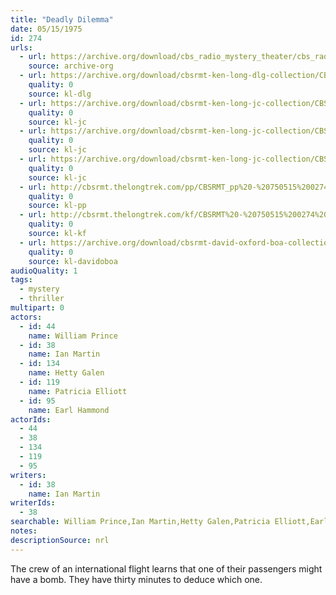 ```yaml
---
title: "Deadly Dilemma"
date: 05/15/1975
id: 274
urls: 
  - url: https://archive.org/download/cbs_radio_mystery_theater/cbs_radio_mystery_theater-0251-0300.zip/cbs_radio_mystery_theater-0251-0300%2Fcbsrmt_0274_deadly_dilemma.mp3
    source: archive-org
  - url: https://archive.org/download/cbsrmt-ken-long-dlg-collection/CBSRMT - 750515 0274 Deadly Dilemma.mp3
    quality: 0
    source: kl-dlg
  - url: https://archive.org/download/cbsrmt-ken-long-jc-collection/CBSRMT - 750515 0274 Deadly Dilemma vbr bm2 -outro_jc.mp3
    quality: 0
    source: kl-jc
  - url: https://archive.org/download/cbsrmt-ken-long-jc-collection/CBSRMT - 750515 0274 Deadly Dilemma vbr kb_jc.mp3
    quality: 0
    source: kl-jc
  - url: https://archive.org/download/cbsrmt-ken-long-jc-collection/CBSRMT - 750515 0274 Deadly Dilemma vbr oz_jc.mp3
    quality: 0
    source: kl-jc
  - url: http://cbsrmt.thelongtrek.com/pp/CBSRMT_pp%20-%20750515%200274%20Deadly%20Dilemma.mp3
    quality: 0
    source: kl-pp
  - url: http://cbsrmt.thelongtrek.com/kf/CBSRMT%20-%20750515%200274%20Deadly%20Dilemma_kf.mp3
    quality: 0
    source: kl-kf
  - url: https://archive.org/download/cbsrmt-david-oxford-boa-collection/CBSRMT-750515-0274-Deadly-Dilemma-(64-44)_kf-{BoA}.mp3
    quality: 0
    source: kl-davidoboa
audioQuality: 1
tags: 
  - mystery
  - thriller
multipart: 0
actors:  
  - id: 44
    name: William Prince  
  - id: 38
    name: Ian Martin  
  - id: 134
    name: Hetty Galen  
  - id: 119
    name: Patricia Elliott  
  - id: 95
    name: Earl Hammond
actorIds:  
  - 44  
  - 38  
  - 134  
  - 119  
  - 95
writers:  
  - id: 38
    name: Ian Martin
writerIds:  
  - 38
searchable: William Prince,Ian Martin,Hetty Galen,Patricia Elliott,Earl Hammond Ian Martin
notes: 
descriptionSource: nrl
---
```

The crew of an international flight learns that one of their passengers might have a bomb. They have thirty minutes to deduce which one.